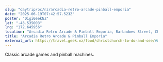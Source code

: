 ```yaml
---
slug: "daytrip/oc/nz/arcadia-retro-arcade-pinball-emporia"
date: "2025-06-19T07:42:57.523Z"
poster: "DigiGeekNZ"
lat: "-43.535003"
lng: "172.645956"
location: "Arcadia Retro Arcade & Pinball Emporia, Barbadoes Street, Christchurch Central, Linwood-Central-Heathcote Community, Christchurch, Christchurch City, 8011, New Zealand"
title: "Arcadia Retro Arcade & Pinball Emporia"
external_url: https://travel.geek.nz/food/christchurch-to-do-and-see/#having-fun-while-staying-in
---
```

Classic arcade games and pinball machines.